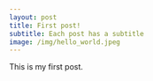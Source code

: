 ```yaml
---
layout: post
title: First post!
subtitle: Each post has a subtitle
image: /img/hello_world.jpeg
---
```


This is my first post.
